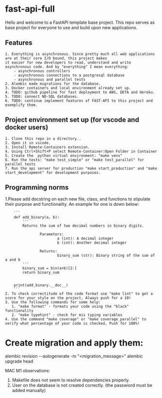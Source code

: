 # fast-api-full
Hello and welcome to a FastAPI template base project.
This repo serves as base project for everyone to use and build upon
new applications.

## Features

    1. Everything is asynchronous. Since pretty much all web applications are at their core I/O bound, this project makes 
    it easier for new developers to read, understand and write 
    asynchronous code. And by "everything" I mean everything:
        - asynchronous controllers
        - asynchronous connections to a postgresql database
        - asynchronous and parallel tests 
    2. Alembic made migrations for the database.
    3. Docker containers and local environment already set up.
    4. TODO: github pipeline for fast deployment to AWS, DETA and Heroku.
    5. TODO: connect NO-SQL databases.
    6. TODO: continue implement features of FAST-API to this project and exemplify them.
    

## Project environment set up (for vscode and docker users)
    

    1. Clone this repo in a directory..
    2. Open it in vscode.
    3. Install Remote-Containers extension.
    4. Using Ctrl+Shift+P select Remote-Container:Open Folder in Container
    5. Create the  python virtual environment: "make venv"
    6. Run the tests: "make test_simple" or "make test_parallel" for parallel tests
    7. Run the api server for production "make start_production" and "make start_development" for development purposes.

## Programming norms 

   1.Please add docstring on each new file, class, and functions to stipulate their purpose and functionality. 
   An example for one is down below:

        ```
        def add_binary(a, b):
            '''
            Returns the sum of two decimal numbers in binary digits.

                    Parameters:
                            a (int): A decimal integer
                            b (int): Another decimal integer

                    Returns:
                            binary_sum (str): Binary string of the sum of a and b
            '''
            binary_sum = bin(a+b)[2:]
            return binary_sum


        print(add_binary.__doc__)
        ```
    2. To check correctitude of the code format use "make lint" to get a score for your style on the project, Always push for a 10!
    3. Use the following commands for some help:
       1. "make format" - formats your code using the "black" functionality
       2. "make typehint" - check for mis typing variables
    4. Use the command "make coverage" or "make coverage_parallel" to 
    verify what percentage of your code is checked, Push for 100%!

# Create migration and apply them:

alembic revision --autogenerate -m "<migration_message>"
alembic upgrade head


MAC M1 observations:
 1. Makefile does not seem to resolve dependencies properly.
 2. User on the database is not created correctly.
    (the passwiord must be added manually)